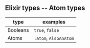 ## Elixir types -- Atom types

|type|examples|
|------|------|
| Booleans | `true`, `false`|
| Atoms | `:atom`, `AlsoAnAtom` |